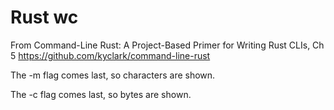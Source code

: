 # Rust wc

From  Command-Line Rust: A Project-Based Primer for Writing Rust CLIs, Ch 5
 https://github.com/kyclark/command-line-rust


 
The -m flag comes last, so characters are shown.

The -c flag comes last, so bytes are shown.


